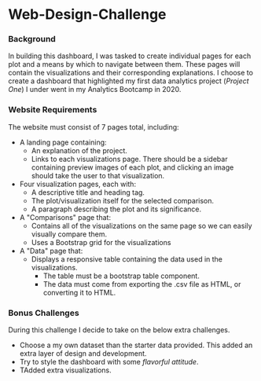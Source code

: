 # Web-Design-Challenge

### Background
In building this dashboard, I was tasked to create individual pages for each plot and a means by which to navigate between them. These pages will contain the visualizations and their corresponding explanations. I choose to create a dashboard that highlighted my first data analytics project (*Project One*) I under went in my Analytics Bootcamp in 2020.

### Website Requirements
The website must consist of 7 pages total, including:
* A landing page containing:
    * An explanation of the project.
    * Links to each visualizations page. There should be a sidebar containing preview images of each plot, and clicking an image should take the user to that visualization.
* Four visualization pages, each with:
    * A descriptive title and heading tag.
    * The plot/visualization itself for the selected comparison.
    * A paragraph describing the plot and its significance.
* A "Comparisons" page that:
    * Contains all of the visualizations on the same page so we can easily visually compare them.
    * Uses a Bootstrap grid for the visualizations
* A "Data" page that:
    * Displays a responsive table containing the data used in the visualizations.
        * The table must be a bootstrap table component.
        * The data must come from exporting the .csv file as HTML, or converting it to HTML. 

### Bonus Challenges
During this challenge I decide to take on the below extra challenges.
* Choose a my own dataset than the starter data provided. This added an extra layer of design and development.
* Try to style the dashboard with some *flavorful attitude*.
* TAdded extra visualizations.
